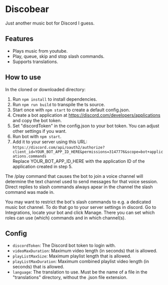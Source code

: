 # Discobear
Just another music bot for Discord I guess.

## Features
- Plays music from youtube.
- Play, queue, skip and stop slash commands.
- Supports translations.

## How to use
In the cloned or downloaded directory:
1. Run `npm install` to install dependencies.
3. Run `npm run build` to transpile the ts source.
4. Start once with `npm start` to create a default config.json.
5. Create a bot application at https://discord.com/developers/applications and copy the bot token.
6. Set "discordToken" in the config.json to your bot token. You can adjust other settings if you want.
7. Run bot with `npm start`.
8. Add it to your server using this URL: \
`https://discord.com/api/oauth2/authorize?client_id=YOUR_BOT_APP_ID_HERE&permissions=3147776&scope=bot+applications.commands` \
Replace YOUR_BOT_APP_ID_HERE with the application ID of the application created in step 5.

The /play command that causes the bot to join a voice channel will determine the text channel used to send messages for that voice session. Direct replies to slash commands always apear in the channel the slash command was made in.

You may want to restrict the bot's slash commands to e.g. a dedicated music bot channel. To do that go to your server settings in discord. Go to Integrations, locate your bot and click Manage. There you can set which roles can use (which) commands and in which channel(s). 

## Config
- `discordToken`: The Discord bot token to login with.
- `videoMaxDuration`: Maximum video length (in seconds) that is allowed.
- `playListMaxSize`: Maximum playlist length that is allowed.
- `playListMaxDuration`: Maximum combined playlist video length (in seconds) that is allowed.
- `language`: The translation to use. Must be the name of a file in the "translations" directory, without the .json file extension.
